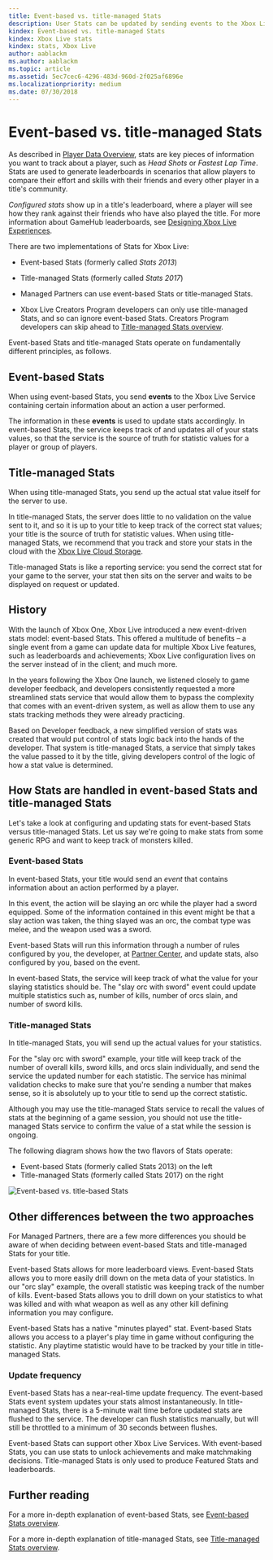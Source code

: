 ```yaml
---
title: Event-based vs. title-managed Stats
description: User Stats can be updated by sending events to the Xbox Live service or by directly calling the Stats API.
kindex: Event-based vs. title-managed Stats
kindex: Xbox Live stats
kindex: stats, Xbox Live
author: aablackm
ms.author: aablackm
ms.topic: article
ms.assetid: 5ec7cec6-4296-483d-960d-2f025af6896e
ms.localizationpriority: medium
ms.date: 07/30/2018
---
```


# Event-based vs. title-managed Stats

<!-- Original title, dir, filename of this article: "Using player stats" https://docs.microsoft.com/gaming/xbox-live/leaderboards-and-stats-2017/using-player-stats -->

As described in [Player Data Overview](../live-playerdata-overview.md), stats are key pieces of information you want to track about a player, such as *Head Shots* or *Fastest Lap Time*.
Stats are used to generate leaderboards in scenarios that allow players to compare their effort and skills with their friends and every other player in a title's community.

*Configured stats* show up in a title's leaderboard, where a player will see how they rank against their friends who have also played the title.
For more information about GameHub leaderboards, see [Designing Xbox Live Experiences](../live-designing-experiences.md).

There are two implementations of Stats for Xbox Live:
* Event-based Stats (formerly called _Stats 2013_)
* Title-managed Stats (formerly called _Stats 2017_)

* Managed Partners can use event-based Stats or title-managed Stats.

* Xbox Live Creators Program developers can only use title-managed Stats, and so can ignore event-based Stats.
  Creators Program developers can skip ahead to [Title-managed Stats overview](title-managed/live-stats-tm-overview.md).

Event-based Stats and title-managed Stats operate on fundamentally different principles, as follows.


## Event-based Stats

When using event-based Stats, you send **events** to the Xbox Live Service containing certain information about an action a user performed.

The information in these **events** is used to update stats accordingly.
In event-based Stats, the service keeps track of and updates all of your stats values, so that the service is the source of truth for statistic values for a player or group of players.


## Title-managed Stats

When using title-managed Stats, you send up the actual stat value itself for the server to use.

In title-managed Stats, the server does little to no validation on the value sent to it, and so it is up to your title to keep track of the correct stat values; your title is the source of truth for statistic values.
When using title-managed Stats, we recommend that you track and store your stats in the cloud with the [Xbox Live Cloud Storage](../../../features/cloud-storage/live-cloud-storage-nav.md).

Title-managed Stats is like a reporting service: you send the correct stat for your game to the server, your stat then sits on the server and waits to be displayed on request or updated.


## History

With the launch of Xbox One, Xbox Live introduced a new event-driven stats model: event-based Stats.
This offered a multitude of benefits – a single event from a game can update data for multiple Xbox Live features, such as leaderboards and achievements; Xbox Live configuration lives on the server instead of in the client; and much more.

In the years following the Xbox One launch, we listened closely to game developer feedback, and developers consistently requested a more streamlined stats service that would allow them to bypass the complexity that comes with an event-driven system, as well as allow them to use any stats tracking methods they were already practicing.

Based on Developer feedback, a new simplified version of stats was created that would put control of stats logic back into the hands of the developer.
That system is title-managed Stats, a service that simply takes the value passed to it by the title, giving developers control of the logic of how a stat value is determined.


## How Stats are handled in event-based Stats and title-managed Stats

Let's take a look at configuring and updating stats for event-based Stats versus title-managed Stats.
Let us say we're going to make stats from some generic RPG and want to keep track of monsters killed.


### Event-based Stats

In event-based Stats, your title would send an *event* that contains information about an action performed by a player.

In this event, the action will be slaying an orc while the player had a sword equipped.
Some of the information contained in this event might be that a slay action was taken, the thing slayed was an orc, the combat type was melee, and the weapon used was a sword.

Event-based Stats will run this information through a number of rules configured by you, the developer, at [Partner Center](https://partner.microsoft.com/dashboard), and update stats, also configured by you, based on the event.

In event-based Stats, the service will keep track of what the value for your slaying statistics should be.
The "slay orc with sword" event could update multiple statistics such as, number of kills, number of orcs slain, and number of sword kills.


### Title-managed Stats

In title-managed Stats, you will send up the actual values for your statistics.

For the "slay orc with sword" example, your title will keep track of the number of overall kills, sword kills, and orcs slain individually, and send the service the updated number for each statistic.
The service has minimal validation checks to make sure that you're sending a number that makes sense, so it is absolutely up to your title to send up the correct statistic.

Although you may use the title-managed Stats service to recall the values of stats at the beginning of a game session, you should not use the title-managed Stats service to confirm the value of a stat while the session is ongoing.

The following diagram shows how the two flavors of Stats operate:
* Event-based Stats (formerly called Stats 2013) on the left
* Title-managed Stats (formerly called Stats 2017) on the right

![Event-based vs. title-based Stats](live-stats-eb-vs-tm-images/Stats2013-7DiagramColored.jpg)


## Other differences between the two approaches

For Managed Partners, there are a few more differences you should be aware of when deciding between event-based Stats and title-managed Stats for your title.

Event-based Stats allows for more leaderboard views.
Event-based Stats allows you to more easily drill down on the meta data of your statistics.
In our "orc slay" example, the overall statistic was keeping track of the number of kills.
Event-based Stats allows you to drill down on your statistics to what was killed and with what weapon as well as any other kill defining information you may configure.

Event-based Stats has a native "minutes played" stat.
Event-based Stats allows you access to a player's play time in game without configuring the statistic.
Any playtime statistic would have to be tracked by your title in title-managed Stats.


### Update frequency

Event-based Stats has a near-real-time update frequency.
The event-based Stats event system updates your stats almost instantaneously.
In title-managed Stats, there is a 5-minute wait time before updated stats are flushed to the service.
The developer can flush statistics manually, but will still be throttled to a minimum of 30 seconds between flushes.

Event-based Stats can support other Xbox Live Services.
With event-based Stats, you can use stats to unlock achievements and make matchmaking decisions.
Title-managed Stats is only used to produce Featured Stats and leaderboards.


## Further reading

For a more in-depth explanation of event-based Stats, see [Event-based Stats overview](event-based/live-stats-eb-overview.md).

For a more in-depth explanation of title-managed Stats, see [Title-managed Stats overview](title-managed/live-stats-tm-overview.md).

